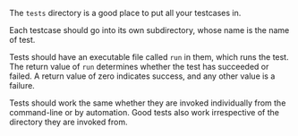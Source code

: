 
The `tests` directory is a good place to put all your testcases in.

Each testcase should go into its own subdirectory, whose name is the name of test.

Tests should have an executable file called `run` in them, which runs the test. The return value of `run` determines whether the test has succeeded or failed. A return value of zero indicates success, and any other value is a failure.

Tests should work the same whether they are invoked individually from the command-line or by automation. Good tests also work irrespective of the directory they are invoked from.










